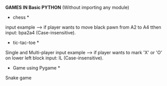 **GAMES IN Basic PYTHON**
(Without importing any module)

* chess *

input example --> if player wants to move black pawn from A2 to A4 tthen input: bpa2a4 (Case-insensitive).


* tic-tac-toe *

Single and Multi-player
input example --> if player wants to mark 'X' or 'O' on lower left block input: lL (Case-insensitive).

* Game using Pygame *

Snake game
